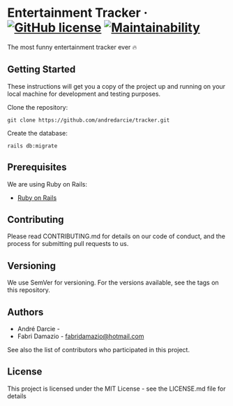 # Entertainment Tracker &middot; [![GitHub license](https://img.shields.io/badge/license-MIT-blue.svg)](https://github.com/andredarcie/tracker/blob/master/LICENSE) [![Maintainability](https://api.codeclimate.com/v1/badges/41381ab2d2cf05686b23/maintainability)](https://codeclimate.com/github/andredarcie/tracker/maintainability)

The most funny entertainment tracker ever 🔥


## Getting Started

These instructions will get you a copy of the project up and running on your local machine for development and testing purposes.

Clone the repository:
```
git clone https://github.com/andredarcie/tracker.git
```
Create the database:
```
rails db:migrate
```

## Prerequisites

We are using Ruby on Rails:

 - [Ruby on Rails](http://rubyonrails.org/)
 
## Contributing

Please read CONTRIBUTING.md for details on our code of conduct, and the process for submitting pull requests to us.

## Versioning

We use SemVer for versioning. For the versions available, see the tags on this repository.

## Authors

- André Darcie - 
- Fabri Damazio - fabridamazio@hotmail.com

See also the list of contributors who participated in this project.

## License

This project is licensed under the MIT License - see the LICENSE.md file for details
